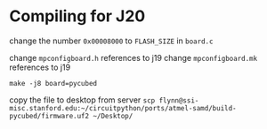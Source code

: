 # Compiling for J20
change the number `0x00008000` to `FLASH_SIZE` in `board.c`

change `mpconfigboard.h` references to j19
change `mpconfigboard.mk` references to j19

`make -j8 board=pycubed`

copy the file to desktop from server
`scp flynn@ssi-misc.stanford.edu:~/circuitpython/ports/atmel-samd/build-pycubed/firmware.uf2 ~/Desktop/`